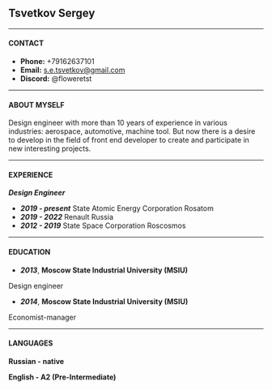 ## Tsvetkov Sergey

---
#### CONTACT
* **Phone:** +79162637101
* **Email:** s.e.tsvetkov@gmail.com
* **Discord:** @floweretst

---
#### ABOUT MYSELF
Design engineer with more than 10 years of experience in various industries: aerospace, automotive, machine tool. But now there is a desire to develop in the field of front end developer to create and participate in new interesting projects.

---
#### EXPERIENCE
***Design Engineer***
- ***2019 - present***  State Atomic Energy Corporation Rosatom
- ***2019 - 2022***     Renault Russia
- ***2012 - 2019***     State Space Corporation Roscosmos

--- 
#### EDUCATION
- ***2013***, **Moscow State Industrial University (MSIU)**

 Design engineer
- ***2014***, **Moscow State Industrial University (MSIU)**

 Economist-manager

---
#### LANGUAGES
**Russian - native**

**English - A2 (Pre-Intermediate)**
